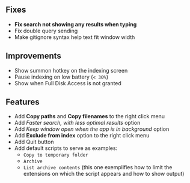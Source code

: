 ## Fixes

- **Fix search not showing any results when typing**
- Fix double query sending
- Make gitignore syntax help text fit window width

## Improvements

- Show summon hotkey on the indexing screen
- Pause indexing on low battery (`< 30%`)
- Show when Full Disk Access is not granted

## Features

- Add **Copy paths** and **Copy filenames** to the right click menu
- Add *Faster search, with less optimal results* option
- Add *Keep window open when the app is in background* option
- Add **Exclude from index** option to the right click menu
- Add Quit button
- Add default scripts to serve as examples:
    - `Copy to temporary folder`
    - `Archive`
    - `List archive contents` (this one exemplifies how to limit the extensions on which the script appears and how to show output)
